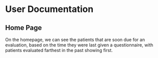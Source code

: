 # User Documentation

## Home Page

On the homepage, we can see the patients that are soon due for an evaluation, based on the time they were last given a questionnaire, with patients evaluated farthest in the past showing first.
